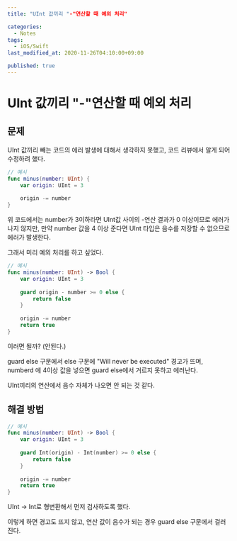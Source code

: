 ```yaml
---
title: "UInt 값끼리 "-"연산할 때 예외 처리"

categories:
  - Notes
tags:
  - iOS/Swift
last_modified_at: 2020-11-26T04:10:00+09:00

published: true
---
```


# UInt 값끼리 "-"연산할 때 예외 처리

## 문제

UInt 값끼리 빼는 코드의 에러 발생에 대해서 생각하지 못했고, 코드 리뷰에서 알게 되어 수정하려 했다.

~~~swift
// 예시
func minus(number: UInt) {
    var origin: UInt = 3
    
    origin -= number
}
~~~

위 코드에서는 number가 3이하라면 UInt값 사이의 -연산 결과가 0 이상이므로 에러가 나지 않지만, 만약 number 값을 4 이상 준다면 UInt 타입은 음수를 저장할 수 없으므로 에러가 발생한다.

그래서 미리 예외 처리를 하고 싶었다.

~~~swift
// 예시
func minus(number: UInt) -> Bool {
    var origin: UInt = 3
    
    guard origin - number >= 0 else {
        return false
    }
    
    origin -= number
    return true
}
~~~

이러면 될까? (안된다.)

guard else 구문에서 else 구문에 "Will never be executed" 경고가 뜨며, numberd 에 4이상 값을 넣으면 guard else에서 거르지 못하고 에러난다.

UInt끼리의 연산에서 음수 자체가 나오면 안 되는 것 같다.

## 해결 방법

~~~swift
// 예시
func minus(number: UInt) -> Bool {
    var origin: UInt = 3
    
    guard Int(origin) - Int(number) >= 0 else {
        return false
    }
    
    origin -= number
    return true
}
~~~

UInt -> Int로 형변환해서 먼저 검사하도록 했다.

이렇게 하면 경고도 뜨지 않고, 연산 값이 음수가 되는 경우 guard else 구문에서 걸러진다.
